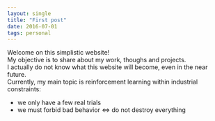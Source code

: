 ```yaml
---
layout: single
title: "First post"
date: 2016-07-01
tags: personal
---
```


Welcome on this simplistic website!  
My objective is to share about my work, thoughs and projects.  
I actually do not know what this website will become, even in the near future.  
Currently, my main topic is reinforcement learning within industrial constraints:
- we only have a few real trials
- we must forbid bad behavior <=> do not destroy everything
